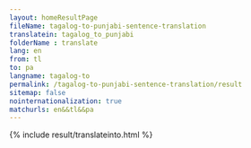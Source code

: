 ```yaml
---
layout: homeResultPage
fileName: tagalog-to-punjabi-sentence-translation
translatein: tagalog_to_punjabi
folderName : translate
lang: en
from: tl
to: pa
langname: tagalog-to
permalink: /tagalog-to-punjabi-sentence-translation/result
sitemap: false
nointernationalization: true
matchurls: en&&tl&&pa
---
```

{% include result/translateinto.html %}

<script src="/js/result/translation.js" data-foldername="{{page.folderName}}" data-lang="{{page.lang}}"></script>
